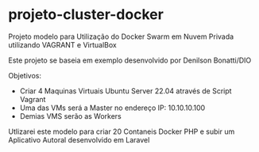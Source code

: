 # projeto-cluster-docker
Projeto modelo para Utilização do Docker Swarm em Nuvem Privada utilizando VAGRANT e VirtualBox

Este projeto se baseia em exemplo desenvolvido por Denilson Bonatti/DIO

Objetivos:

- Criar 4 Maquinas Virtuais Ubuntu Server 22.04 através de Script Vagrant
- Uma das VMs será a Master no endereço IP: 10.10.10.100
- Demias VMS serão as Workers

Utlizarei este modelo para criar 20 Contaneis Docker PHP e subir um Aplicativo Autoral desenvolvido em Laravel


  
